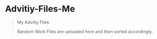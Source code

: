 # Advitiy-Files-Me

>My Advitiy Files

>Random Work Files are uploaded here and then sorted accordingly.

